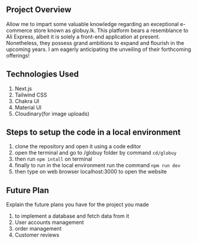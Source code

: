 ## Project Overview

Allow me to impart some valuable knowledge regarding an exceptional e-commerce store known as globuy.lk. This platform bears a resemblance to Ali Express, albeit it is solely a front-end application at present. Nonetheless, they possess grand ambitions to expand and flourish in the upcoming years. I am eagerly anticipating the unveiling of their forthcoming offerings!
## Technologies Used
1. Next.js
2. Tailwind CSS
3. Chakra UI
4. Material UI
5. Cloudinary(for image uploads)

## Steps to setup the code in a local environment

1. clone the repository and open it using a code editor
2. open the terminal and go to /globuy folder by command ```cd/globuy```
3. then run ```npm intall``` on terminal
4. finally to run in the local environment run the command ```npm run dev```
5. then type on web browser localhost:3000 to open the website 

## Future Plan
Explain the future plans you have for the project you made
1. to implement a database and fetch data from it
2. User accounts management
3. order management
4. Customer reviews 

